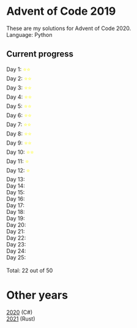 # Advent of Code 2019

These are my solutions for Advent of Code 2020.\
Language: Python

## Current progress

Day 1: <span style="color:yellow">&#11088;&#11088;</span>\
Day 2: <span style="color:yellow">&#11088;&#11088;</span>\
Day 3: <span style="color:yellow">&#11088;&#11088;</span>\
Day 4: <span style="color:yellow">&#11088;&#11088;</span>\
Day 5: <span style="color:yellow">&#11088;&#11088;</span>\
Day 6: <span style="color:yellow">&#11088;&#11088;</span>\
Day 7: <span style="color:yellow">&#11088;&#11088;</span>\
Day 8: <span style="color:yellow">&#11088;&#11088;</span>\
Day 9: <span style="color:yellow">&#11088;&#11088;</span>\
Day 10: <span style="color:yellow">&#11088;&#11088;</span>\
Day 11: <span style="color:yellow">&#11088;</span>\
Day 12: <span style="color:yellow">&#11088;</span>\
Day 13: <span style="color:yellow"></span>\
Day 14: <span style="color:yellow"></span>\
Day 15: <span style="color:yellow"></span>\
Day 16: <span style="color:yellow"></span>\
Day 17: <span style="color:yellow"></span>\
Day 18: <span style="color:yellow"></span>\
Day 19: <span style="color:yellow"></span>\
Day 20: <span style="color:yellow"></span>\
Day 21: <span style="color:yellow"></span>\
Day 22: <span style="color:yellow"></span>\
Day 23: <span style="color:yellow"></span>\
Day 24: <span style="color:yellow"></span>\
Day 25: <span style="color:yellow"></span>\
\
Total: 22 out of 50

# Other years

[2020](https://github.com/Bjoergermeister/AdventOfCode2020) (C#)\
[2021](https://github.com/Bjoergermeister/AdventOfCode2021) (Rust)
